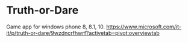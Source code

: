 # Truth-or-Dare
Game app for windows phone 8, 8.1, 10.
https://www.microsoft.com/it-it/p/truth-or-dare/9wzdncrfhwrf?activetab=pivot:overviewtab

